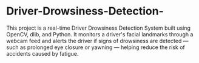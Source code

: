 # Driver-Drowsiness-Detection-
This project is a real-time Driver Drowsiness Detection System built using OpenCV, dlib, and Python. It monitors a driver's facial landmarks through a webcam feed and alerts the driver if signs of drowsiness are detected — such as prolonged eye closure or yawning — helping reduce the risk of accidents caused by fatigue.
